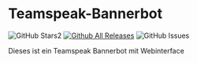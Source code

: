# Teamspeak-Bannerbot
![GitHub Stars2](https://img.shields.io/github/stars/Rooting21/Teamspeak-Bannerbot.svg?style=flat-square)   [![Github All Releases](https://img.shields.io/github/downloads/Rooting21/Teamspeak-Bannerbot/total.svg)](https://github.com/Rooting21/Teamspeak-Bannerbot) ![GitHub Issues](https://img.shields.io/github/issues/Rooting21/Teamspeak-Bannerbot.svg?style=flat-square)


Dieses ist ein Teamspeak Bannerbot mit Webinterface
